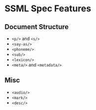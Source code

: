 SSML Spec Features
==================
Document Structure
------------------
* `<p/>` and `<s/>`
* `<say-as/>`
* `<phoneme/>`
* `<sub/>`
* `<lexicon/>`
* `<meta/>` and `<metadata/>`

Misc
----
* `<audio/>`
* `<mark/>`
* `<desc/>`
